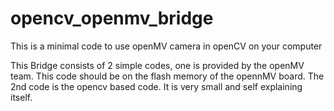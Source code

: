 # opencv_openmv_bridge
This is a minimal code to use openMV camera in openCV on your computer


This Bridge consists of 2 simple codes, one is provided by the openMV team. This code should be on the flash memory of the opennMV board.
The 2nd code is the opencv based code. It is very small and self explaining itself.
